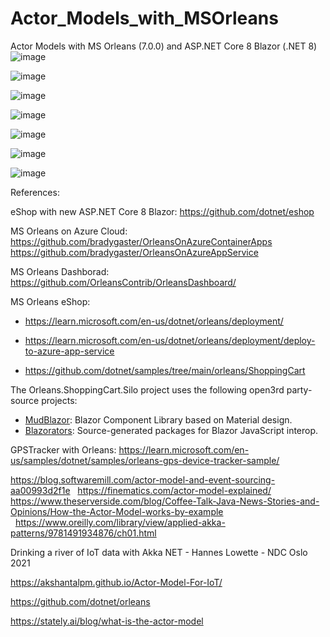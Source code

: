 # Actor_Models_with_MSOrleans
Actor Models with MS Orleans (7.0.0) and ASP.NET Core 8 Blazor (.NET 8) 
![image](https://github.com/skowragn/Actor_Models_with_MSOrleans/assets/97020391/6db2bd87-79e9-4d22-9e75-e722e9841e51)

![image](https://github.com/skowragn/Actor_Models_with_MSOrleans/assets/97020391/1f15ded8-b26b-466b-b628-6c8f5c0ddc05)

![image](https://github.com/skowragn/Actor_Models_with_MSOrleans/assets/97020391/de1d43ce-a54d-4478-a1b5-2d1020c0af4e)

![image](https://github.com/skowragn/Actor_Models_with_MSOrleans/assets/97020391/d99027bb-7673-438e-b576-d7fb516bd8c5)

![image](https://github.com/skowragn/Actor_Models_with_MSOrleans/assets/97020391/460f41b6-c885-4f3d-9a39-f9ce18046c35)

![image](https://github.com/skowragn/Actor_Models_with_MSOrleans/assets/97020391/db742a21-1a0d-49bb-9c6b-a39df4dd9728)


![image](https://github.com/skowragn/Actor_Models_with_MSOrleans/assets/97020391/b7b43d0d-29af-4c46-8866-1ea5e45adfa1)



References:

eShop with new ASP.NET Core 8 Blazor:
https://github.com/dotnet/eshop

MS Orleans on Azure Cloud: 
https://github.com/bradygaster/OrleansOnAzureContainerApps
https://github.com/bradygaster/OrleansOnAzureAppService

MS Orleans Dashborad:
https://github.com/OrleansContrib/OrleansDashboard/

MS Orleans eShop: 
- https://learn.microsoft.com/en-us/dotnet/orleans/deployment/
- https://learn.microsoft.com/en-us/dotnet/orleans/deployment/deploy-to-azure-app-service

- https://github.com/dotnet/samples/tree/main/orleans/ShoppingCart

The Orleans.ShoppingCart.Silo project uses the following open3rd party-source projects:

- [MudBlazor](https://github.com/MudBlazor/MudBlazor): Blazor Component Library based on Material design.
- [Blazorators](https://github.com/IEvangelist/blazorators): Source-generated packages for Blazor JavaScript interop.

GPSTracker with Orleans:
https://learn.microsoft.com/en-us/samples/dotnet/samples/orleans-gps-device-tracker-sample/


https://blog.softwaremill.com/actor-model-and-event-sourcing-aa00993d2f1e 
 
https://finematics.com/actor-model-explained/ 
 
https://www.theserverside.com/blog/Coffee-Talk-Java-News-Stories-and-Opinions/How-the-Actor-Model-works-by-example   
 
https://www.oreilly.com/library/view/applied-akka-patterns/9781491934876/ch01.html 

Drinking a river of IoT data with Akka NET - Hannes Lowette - NDC Oslo 2021

https://akshantalpm.github.io/Actor-Model-For-IoT/ 

https://github.com/dotnet/orleans 

https://stately.ai/blog/what-is-the-actor-model  




